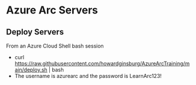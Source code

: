 # Azure Arc Servers

## Deploy Servers

From an Azure Cloud Shell bash session

- curl https://raw.githubusercontent.com/howardginsburg/AzureArcTraining/main/deploy.sh | bash
- The username is azurearc and the password is LearnArc123!
